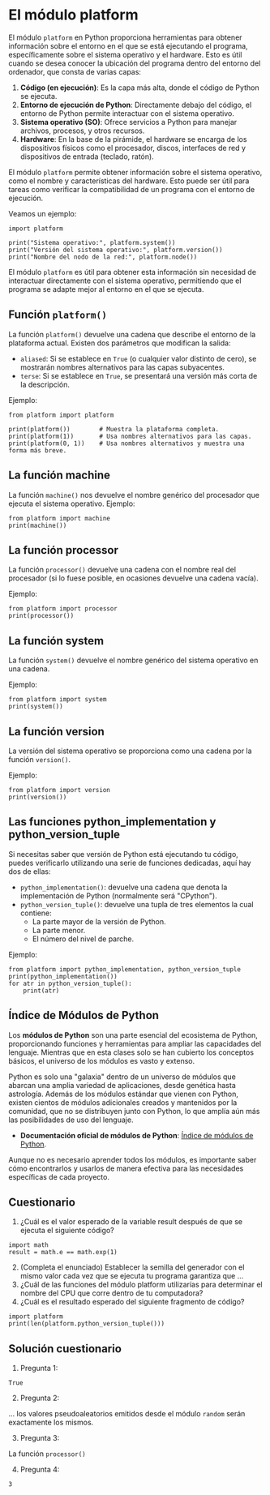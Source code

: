 # El módulo platform

El módulo `platform` en Python proporciona herramientas para obtener información sobre el entorno en el que se está ejecutando el programa, específicamente sobre el sistema operativo y el hardware. Esto es útil cuando se desea conocer la ubicación del programa dentro del entorno del ordenador, que consta de varias capas:

1. **Código (en ejecución)**: Es la capa más alta, donde el código de Python se ejecuta.
2. **Entorno de ejecución de Python**: Directamente debajo del código, el entorno de Python permite interactuar con el sistema operativo.
3. **Sistema operativo (SO)**: Ofrece servicios a Python para manejar archivos, procesos, y otros recursos.
4. **Hardware**: En la base de la pirámide, el hardware se encarga de los dispositivos físicos como el procesador, discos, interfaces de red y dispositivos de entrada (teclado, ratón).

El módulo `platform` permite obtener información sobre el sistema operativo, como el nombre y características del hardware. Esto puede ser útil para tareas como verificar la compatibilidad de un programa con el entorno de ejecución.

Veamos un ejemplo:

```
import platform

print("Sistema operativo:", platform.system())
print("Versión del sistema operativo:", platform.version())
print("Nombre del nodo de la red:", platform.node())
```

El módulo `platform` es útil para obtener esta información sin necesidad de interactuar directamente con el sistema operativo, permitiendo que el programa se adapte mejor al entorno en el que se ejecuta.

## Función `platform()`

La función `platform()` devuelve una cadena que describe el entorno de la plataforma actual. Existen dos parámetros que modifican la salida:

- `aliased`: Si se establece en `True` (o cualquier valor distinto de cero), se mostrarán nombres alternativos para las capas subyacentes.
- `terse`: Si se establece en `True`, se presentará una versión más corta de la descripción.

Ejemplo:

```
from platform import platform

print(platform())        # Muestra la plataforma completa.
print(platform(1))       # Usa nombres alternativos para las capas.
print(platform(0, 1))    # Usa nombres alternativos y muestra una forma más breve.
```

## La función machine

La función `machine()` nos devuelve  el nombre genérico del procesador que ejecuta el sistema operativo. Ejemplo:

```
from platform import machine
print(machine())
```

## La función processor

La función `processor()` devuelve una cadena con el nombre real del procesador (si lo fuese posible, en ocasiones devuelve una cadena vacía).

Ejemplo:
```
from platform import processor
print(processor())
```

## La función system

La función `system()` devuelve el nombre genérico del sistema operativo en una cadena.

Ejemplo:

```
from platform import system
print(system())
```

## La función version

La versión del sistema operativo se proporciona como una cadena por la función `version()`.

Ejemplo:

```
from platform import version
print(version())
```

## Las funciones python_implementation y python_version_tuple

Si necesitas saber que versión de Python está ejecutando tu código, puedes verificarlo utilizando una serie de funciones dedicadas, aquí hay dos de ellas:

* `python_implementation()`: devuelve una cadena que denota la implementación de Python (normalmente será "CPython").
* `python_version_tuple()`: devuelve una tupla de tres elementos la cual contiene:
    * La parte mayor de la versión de Python.
    * La parte menor.
    * El número del nivel de parche.

Ejemplo:
```
from platform import python_implementation, python_version_tuple
print(python_implementation())
for atr in python_version_tuple():
    print(atr)
```

## Índice de Módulos de Python

Los **módulos de Python** son una parte esencial del ecosistema de Python, proporcionando funciones y herramientas para ampliar las capacidades del lenguaje. Mientras que en esta clases solo se han cubierto los conceptos básicos, el universo de los módulos es vasto y extenso.

Python es solo una "galaxia" dentro de un universo de módulos que abarcan una amplia variedad de aplicaciones, desde genética hasta astrología. Además de los módulos estándar que vienen con Python, existen cientos de módulos adicionales creados y mantenidos por la comunidad, que no se distribuyen junto con Python, lo que amplía aún más las posibilidades de uso del lenguaje.

* **Documentación oficial de módulos de Python**: [Índice de módulos de Python](https://docs.python.org/3/py-modindex.html).

Aunque no es necesario aprender todos los módulos, es importante saber cómo encontrarlos y usarlos de manera efectiva para las necesidades específicas de cada proyecto.

## Cuestionario

1. ¿Cuál es el valor esperado de la variable result después de que se ejecuta el siguiente código?
```
import math
result = math.e == math.exp(1)
```

2. (Completa el enunciado) Establecer la semilla del generador con el mismo valor cada vez que se ejecuta tu programa garantiza que ...
3. ¿Cuál de las funciones del módulo platform utilizarías para determinar el nombre del CPU que corre dentro de tu computadora?
4. ¿Cuál es el resultado esperado del siguiente fragmento de código?
```
import platform
print(len(platform.python_version_tuple()))
```

## Solución cuestionario

1. Pregunta 1:

`True`

2. Pregunta 2:

 ... los valores pseudoaleatorios emitidos desde el módulo `random` serán exactamente los mismos.

3. Pregunta 3:

La función `processor()`

4. Pregunta 4:

`3`
